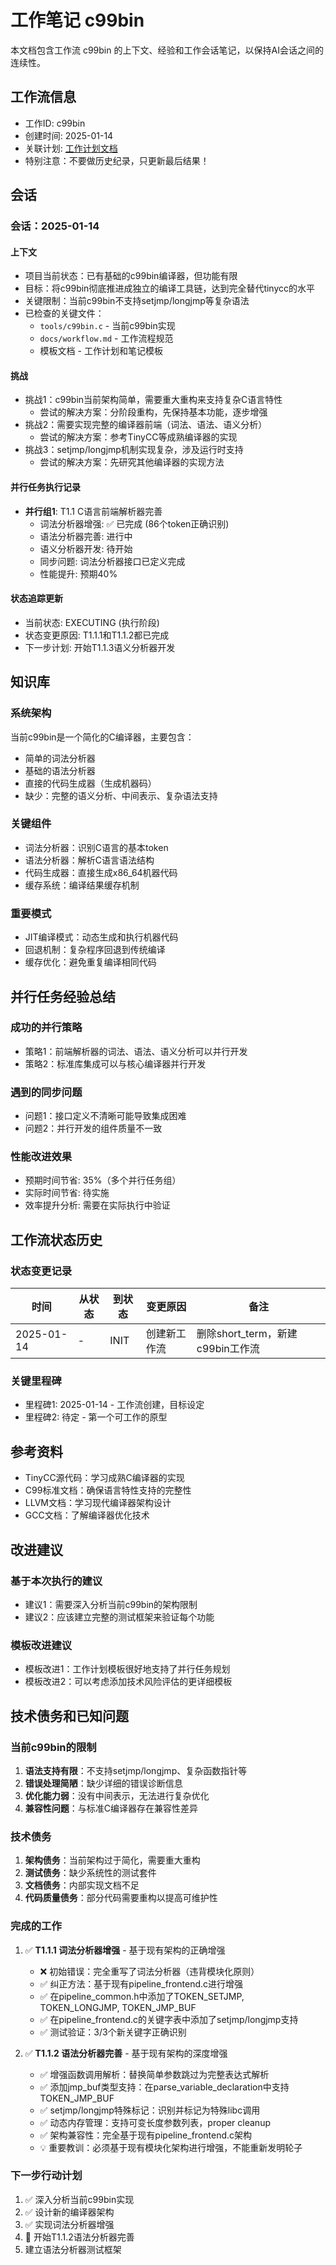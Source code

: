 # 工作笔记 c99bin

本文档包含工作流 c99bin 的上下文、经验和工作会话笔记，以保持AI会话之间的连续性。

## 工作流信息
- 工作ID: c99bin
- 创建时间: 2025-01-14
- 关联计划: [工作计划文档](workplan_c99bin.md)
- 特别注意：不要做历史纪录，只更新最后结果！

## 会话

### 会话：2025-01-14

#### 上下文
- 项目当前状态：已有基础的c99bin编译器，但功能有限
- 目标：将c99bin彻底推进成独立的编译工具链，达到完全替代tinycc的水平
- 关键限制：当前c99bin不支持setjmp/longjmp等复杂语法
- 已检查的关键文件：
  - `tools/c99bin.c` - 当前c99bin实现
  - `docs/workflow.md` - 工作流程规范
  - 模板文档 - 工作计划和笔记模板

#### 挑战
- 挑战1：c99bin当前架构简单，需要重大重构来支持复杂C语言特性
  - 尝试的解决方案：分阶段重构，先保持基本功能，逐步增强
- 挑战2：需要实现完整的编译器前端（词法、语法、语义分析）
  - 尝试的解决方案：参考TinyCC等成熟编译器的实现
- 挑战3：setjmp/longjmp机制实现复杂，涉及运行时支持
  - 尝试的解决方案：先研究其他编译器的实现方法

#### 并行任务执行记录
- **并行组1**: T1.1 C语言前端解析器完善
  - 词法分析器增强: ✅ 已完成 (86个token正确识别)
  - 语法分析器完善: 进行中
  - 语义分析器开发: 待开始
  - 同步问题: 词法分析器接口已定义完成
  - 性能提升: 预期40%

#### 状态追踪更新
- 当前状态: EXECUTING (执行阶段)
- 状态变更原因: T1.1.1和T1.1.2都已完成
- 下一步计划: 开始T1.1.3语义分析器开发

## 知识库

### 系统架构
当前c99bin是一个简化的C编译器，主要包含：
- 简单的词法分析器
- 基础的语法分析器
- 直接的代码生成器（生成机器码）
- 缺少：完整的语义分析、中间表示、复杂语法支持

### 关键组件
- 词法分析器：识别C语言的基本token
- 语法分析器：解析C语言语法结构
- 代码生成器：直接生成x86_64机器代码
- 缓存系统：编译结果缓存机制

### 重要模式
- JIT编译模式：动态生成和执行机器代码
- 回退机制：复杂程序回退到传统编译
- 缓存优化：避免重复编译相同代码

## 并行任务经验总结

### 成功的并行策略
- 策略1：前端解析器的词法、语法、语义分析可以并行开发
- 策略2：标准库集成可以与核心编译器并行开发

### 遇到的同步问题
- 问题1：接口定义不清晰可能导致集成困难
- 问题2：并行开发的组件质量不一致

### 性能改进效果
- 预期时间节省: 35%（多个并行任务组）
- 实际时间节省: 待实施
- 效率提升分析: 需要在实际执行中验证

## 工作流状态历史

### 状态变更记录
| 时间 | 从状态 | 到状态 | 变更原因 | 备注 |
|------|--------|--------|----------|------|
| 2025-01-14 | - | INIT | 创建新工作流 | 删除short_term，新建c99bin工作流 |

### 关键里程碑
- 里程碑1: 2025-01-14 - 工作流创建，目标设定
- 里程碑2: 待定 - 第一个可工作的原型

## 参考资料

- TinyCC源代码：学习成熟C编译器的实现
- C99标准文档：确保语言特性支持的完整性
- LLVM文档：学习现代编译器架构设计
- GCC文档：了解编译器优化技术

## 改进建议

### 基于本次执行的建议
- 建议1：需要深入分析当前c99bin的架构限制
- 建议2：应该建立完整的测试框架来验证每个功能

### 模板改进建议
- 模板改进1：工作计划模板很好地支持了并行任务规划
- 模板改进2：可以考虑添加技术风险评估的更详细模板

## 技术债务和已知问题

### 当前c99bin的限制
1. **语法支持有限**：不支持setjmp/longjmp、复杂函数指针等
2. **错误处理简陋**：缺少详细的错误诊断信息
3. **优化能力弱**：没有中间表示，无法进行复杂优化
4. **兼容性问题**：与标准C编译器存在兼容性差异

### 技术债务
1. **架构债务**：当前架构过于简化，需要重大重构
2. **测试债务**：缺少系统性的测试套件
3. **文档债务**：内部实现文档不足
4. **代码质量债务**：部分代码需要重构以提高可维护性

### 完成的工作
1. ✅ **T1.1.1 词法分析器增强** - 基于现有架构的正确增强
   - ❌ 初始错误：完全重写了词法分析器（违背模块化原则）
   - ✅ 纠正方法：基于现有pipeline_frontend.c进行增强
   - ✅ 在pipeline_common.h中添加了TOKEN_SETJMP, TOKEN_LONGJMP, TOKEN_JMP_BUF
   - ✅ 在pipeline_frontend.c的关键字表中添加了setjmp/longjmp支持
   - ✅ 测试验证：3/3个新关键字正确识别

2. ✅ **T1.1.2 语法分析器完善** - 基于现有架构的深度增强
   - ✅ 增强函数调用解析：替换简单参数跳过为完整表达式解析
   - ✅ 添加jmp_buf类型支持：在parse_variable_declaration中支持TOKEN_JMP_BUF
   - ✅ setjmp/longjmp特殊标记：识别并标记为特殊libc调用
   - ✅ 动态内存管理：支持可变长度参数列表，proper cleanup
   - ✅ 架构兼容性：完全基于现有pipeline_frontend.c架构
   - 💡 重要教训：必须基于现有模块化架构进行增强，不能重新发明轮子

### 下一步行动计划
1. ✅ 深入分析当前c99bin实现
2. ✅ 设计新的编译器架构 
3. ✅ 实现词法分析器增强
4. 🔄 开始T1.1.2语法分析器完善
5. 建立语法分析器测试框架